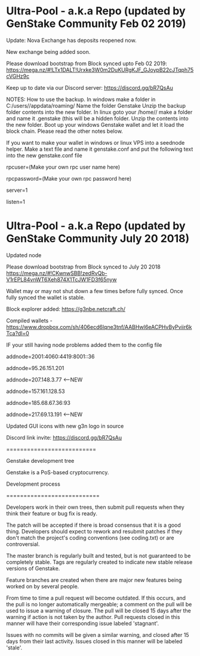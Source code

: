 Ultra-Pool - a.k.a Repo (updated by GenStake Community Feb 02 2019)
==========================
Update: Nova Exchange has deposits reopened now.

New exchange being added soon.

Please download bootstrap from Block synced upto Feb 02 2019: https://mega.nz/#!LTx1DALT!Urxke3W0m2DuKURgKJF_GJoypB22cJTqph75cVGHz9c

Keep up to date via our Discord server: https://discord.gg/bR7QsAu

NOTES: How to use the backup. In windows make a folder in C:/users/<your PC name>/appdata/roaming/  Name the folder Genstake
  Unzip the backup folder contents into the new folder. 
  In linux goto your /home/<userName>/ make a folder and name it .genstake (this will be a hidden folder. Unzip the contents into the    new folder.
  Boot up your windows Genstake wallet and let it load the block chain. Please read the other notes below.
  
  If you want to make your wallet in windows or linux VPS into a seednode helper. Make a text file and name it genstake.conf and put the following text into the new genstake.conf file 
  
rpcuser=(Make your own rpc user name here)

rpcpassword=(Make your own rpc password here)

server=1

listen=1
  
  
  

Ultra-Pool - a.k.a Repo (updated by GenStake Community July 20 2018)
==========================
Updated node

Please download bootstrap from Block synced to July 20 2018 https://mega.nz/#!CKwnwSBB!zedRvQb-V1rEPL84vnWT6Xeh874X1TcJW1FD3f65nyw

Wallet may or may not shut down a few times before fully synced. Once fully synced the wallet is stable.

Block explorer added: https://g3nbe.netcraft.ch/

Compiled wallets - https://www.dropbox.com/sh/406ecd6lqne3tnf/AABHwI6eACPHvByPviir6kTca?dl=0

IF your still having node problems added them to the config file

addnode=2001:4060:4419:8001::36

addnode=95.26.151.201

addnode=207.148.3.77   <--NEW

addnode=157.161.128.53

addnode=185.68.67.36:93

addnode=217.69.13.191  <--NEW

Updated GUI icons with new g3n logo in source

Discord link invite: https://discord.gg/bR7QsAu

==========================

Genstake development tree

Genstake is a PoS-based cryptocurrency.

Development process

===========================

Developers work in their own trees, then submit pull requests when
they think their feature or bug fix is ready.

The patch will be accepted if there is broad consensus that it is a
good thing.  Developers should expect to rework and resubmit patches
if they don't match the project's coding conventions (see coding.txt)
or are controversial.

The master branch is regularly built and tested, but is not guaranteed
to be completely stable. Tags are regularly created to indicate new
stable release versions of Genstake.

Feature branches are created when there are major new features being
worked on by several people.

From time to time a pull request will become outdated. If this occurs, and
the pull is no longer automatically mergeable; a comment on the pull will
be used to issue a warning of closure. The pull will be closed 15 days
after the warning if action is not taken by the author. Pull requests closed
in this manner will have their corresponding issue labeled 'stagnant'.

Issues with no commits will be given a similar warning, and closed after
15 days from their last activity. Issues closed in this manner will be 
labeled 'stale'.
